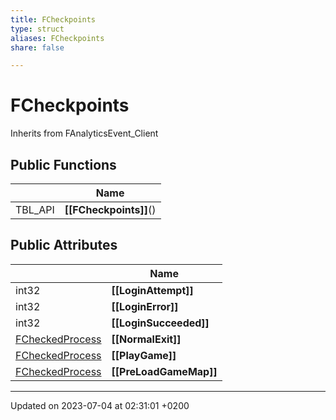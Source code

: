 ```yaml
---
title: FCheckpoints
type: struct
aliases: FCheckpoints
share: false

---
```


# FCheckpoints





Inherits from FAnalyticsEvent_Client

## Public Functions

|                | Name           |
| -------------- | -------------- |
| TBL_API | **[[FCheckpoints]]**() |

## Public Attributes

|                | Name           |
| -------------- | -------------- |
| int32 | **[[LoginAttempt]]**  |
| int32 | **[[LoginError]]**  |
| int32 | **[[LoginSucceeded]]**  |
| [FCheckedProcess](/docs/SDK/Source/Classes/structFCheckedProcess.md) | **[[NormalExit]]**  |
| [FCheckedProcess](/docs/SDK/Source/Classes/structFCheckedProcess.md) | **[[PlayGame]]**  |
| [FCheckedProcess](/docs/SDK/Source/Classes/structFCheckedProcess.md) | **[[PreLoadGameMap]]**  |

-------------------------------

Updated on 2023-07-04 at 02:31:01 +0200